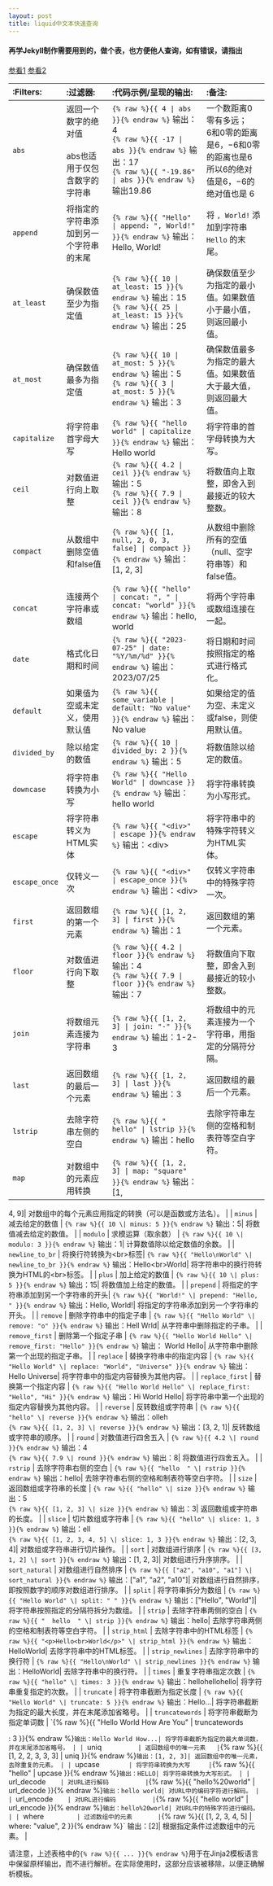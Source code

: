 ```yaml
---
layout: post
title: liquid中文本快速查询
---
```


#### 再学Jekyll制作需要用到的，做个表，也方便他人查询，如有错误，请指出

[参看1](https://www.fabriziomusacchio.com/blog/2021-08-12-Liquid_Cheat_Sheet/)
[参看2](https://shopify.github.io/liquid/)



| :Filters:         | :过滤器:               | :代码示例/呈现的输出:          | :备注:                                                                                       |
| :---------------- | :----------------------- |:--------------------------------- |:---------------------------------------------------- |
|  `abs`            | 返回一个数字的绝对值<br><br>abs也适用于仅包含数字的字符串<br> |`{% raw %}{{ 4 \| abs }}{% endraw %}` 输出：4<br>`{% raw %}{{ -17 \| abs }}{% endraw %}` 输出：17<br>`{% raw %}{{ "-19.86" \| abs }}{% endraw %}` 输出19.86|一个数距离0零有多远；<br>6和0零的距离是6，−6和0零的距离也是6<br>所以6的绝对值是6，−6的绝对值也是 6|
|  `append`         |将指定的字符串添加到另一个字符串的末尾|`{% raw %}{{ "Hello" \| append: ", World!" }}{% endraw %}` 输出：Hello, World!| 将 `, World!` 添加到字符串 `Hello` 的末尾。  |
|  `at_least`       | 确保数值至少为指定值   |`{% raw %}{{ 10 \| at_least: 15 }}{% endraw %}` 输出：15<br>`{% raw %}{{ 25 \| at_least: 15 }}{% endraw %}` 输出：25| 确保数值至少为指定的最小值。如果数值小于最小值，则返回最小值。 |
|  `at_most`        | 确保数值最多为指定值   |`{% raw %}{{ 10 \| at_most: 5 }}{% endraw %}` 输出：5<br>`{% raw %}{{ 3 \| at_most: 5 }}{% endraw %}` 输出：3| 确保数值最多为指定的最大值。如果数值大于最大值，则返回最大值。 |
|  `capitalize`     | 将字符串首字母大写     |`{% raw %}{{ "hello world" \| capitalize }}{% endraw %}` 输出：Hello world| 将字符串的首字母转换为大写。 |
|  `ceil`           | 对数值进行向上取整     |`{% raw %}{{ 4.2 \| ceil }}{% endraw %}` 输出：5<br>`{% raw %}{{ 7.9 \| ceil }}{% endraw %}` 输出：8| 将数值向上取整，即舍入到最接近的较大整数。 |
|  `compact`        | 从数组中删除空值和false值 | `{% raw %}{{ [1, null, 2, 0, 3, false] \| compact }}{% endraw %}` 输出：[1, 2, 3]| 从数组中删除所有的空值（null、空字符串等）和false值。 |
|  `concat`         | 连接两个字符串或数组   | `{% raw %}{{ "hello" \| concat: ", " \| concat: "world" }}{% endraw %}` 输出：hello, world| 将两个字符串或数组连接在一起。 |
|  `date`           | 格式化日期和时间       | `{% raw %}{{ "2023-07-25" \| date: "%Y/%m/%d" }}{% endraw %}` 输出：2023/07/25| 将日期和时间按照指定的格式进行格式化。 |
|  `default`        | 如果值为空或未定义，使用默认值 | `{% raw %}{{ some_variable \| default: "No value" }}{% endraw %}` 输出：No value| 如果给定的值为空、未定义或false，则使用默认值。 |
|  `divided_by`     | 除以给定的数值         | `{% raw %}{{ 10 \| divided_by: 2 }}{% endraw %}` 输出：5| 将数值除以给定的数值。 |
|  `downcase`       | 将字符串转换为小写     | `{% raw %}{{ "Hello World" \| downcase }}{% endraw %}` 输出：hello world| 将字符串转换为小写形式。 |
|  `escape`         | 将字符串转义为HTML实体 | `{% raw %}{{ "<div>" \| escape }}{% endraw %}` 输出：&lt;div&gt;| 将字符串中的特殊字符转义为HTML实体。 |
|  `escape_once`    | 仅转义一次             | `{% raw %}{{ "<div>" \| escape_once }}{% endraw %}` 输出：&lt;div&gt;| 仅转义字符串中的特殊字符一次。 |
|  `first`          | 返回数组的第一个元素   | `{% raw %}{{ [1, 2, 3] \| first }}{% endraw %}` 输出：1| 返回数组的第一个元素。 |
|  `floor`          | 对数值进行向下取整     | `{% raw %}{{ 4.2 \| floor }}{% endraw %}` 输出：4<br>`{% raw %}{{ 7.9 \| floor }}{% endraw %}` 输出：7| 将数值向下取整，即舍入到最接近的较小整数。 |
|  `join`           | 将数组元素连接为字符串 | `{% raw %}{{ [1, 2, 3] \| join: "-" }}{% endraw %}` 输出：1-2-3| 将数组中的元素连接为一个字符串，用指定的分隔符分隔。 |
|  `last`           | 返回数组的最后一个元素 | `{% raw %}{{ [1, 2, 3] \| last }}{% endraw %}` 输出：3| 返回数组的最后一个元素。 |
|  `lstrip`         | 去除字符串左侧的空白   | `{% raw %}{{ "  hello" \| lstrip }}{% endraw %}` 输出：hello| 去除字符串左侧的空格和制表符等空白字符。 |
|  `map`            | 对数组中的元素应用转换 | `{% raw %}{{ [1, 2, 3] \| map: "square" }}{% endraw %}` 输出：[1,

 4, 9]| 对数组中的每个元素应用指定的转换（可以是函数或方法名）。 |
|  `minus`          | 减去给定的数值         | `{% raw %}{{ 10 \| minus: 5 }}{% endraw %}` 输出：5| 将数值减去给定的数值。 |
|  `modulo`         | 求模运算（取余数）     | `{% raw %}{{ 10 \| modulo: 3 }}{% endraw %}` 输出：1| 计算数值除以给定数值的余数。 |
|  `newline_to_br`  | 将换行符转换为&lt;br&gt;标签| `{% raw %}{{ "Hello\nWorld" \| newline_to_br }}{% endraw %}` 输出：Hello&lt;br&gt;World| 将字符串中的换行符转换为HTML的&lt;br&gt;标签。 |
|  `plus`           | 加上给定的数值         | `{% raw %}{{ 10 \| plus: 5 }}{% endraw %}` 输出：15| 将数值加上给定的数值。 |
|  `prepend`        | 将指定的字符串添加到另一个字符串的开头| `{% raw %}{{ "World!" \| prepend: "Hello, " }}{% endraw %}` 输出：Hello, World!| 将指定的字符串添加到另一个字符串的开头。 |
|  `remove`         | 删除字符串中的指定子串 | `{% raw %}{{ "Hello World" \| remove: "o" }}{% endraw %}` 输出：Hell Wrld| 从字符串中删除指定的子串。 |
|  `remove_first`   | 删除第一个指定子串     | `{% raw %}{{ "Hello World Hello" \| remove_first: "Hello" }}{% endraw %}` 输出： World Hello| 从字符串中删除第一个出现的指定子串。 |
|  `replace`        | 替换字符串中的指定内容 | `{% raw %}{{ "Hello World" \| replace: "World", "Universe" }}{% endraw %}` 输出：Hello Universe| 将字符串中的指定内容替换为其他内容。 |
|  `replace_first`  | 替换第一个指定内容     | `{% raw %}{{ "Hello World Hello" \| replace_first: "Hello", "Hi" }}{% endraw %}` 输出：Hi World Hello| 将字符串中第一个出现的指定内容替换为其他内容。 |
|  `reverse`        | 反转数组或字符串       | `{% raw %}{{ "hello" \| reverse }}{% endraw %}` 输出：olleh<br>`{% raw %}{{ [1, 2, 3] \| reverse }}{% endraw %}` 输出：[3, 2, 1]| 反转数组或字符串的顺序。 |
|  `round`          | 对数值进行四舍五入     | `{% raw %}{{ 4.2 \| round }}{% endraw %}` 输出：4<br>`{% raw %}{{ 7.9 \| round }}{% endraw %}` 输出：8| 将数值进行四舍五入。 |
|  `rstrip`         | 去除字符串右侧的空白   | `{% raw %}{{ "hello  " \| rstrip }}{% endraw %}` 输出：hello| 去除字符串右侧的空格和制表符等空白字符。 |
|  `size`           | 返回数组或字符串的长度 | `{% raw %}{{ "hello" \| size }}{% endraw %}` 输出：5<br>`{% raw %}{{ [1, 2, 3] \| size }}{% endraw %}` 输出：3| 返回数组或字符串的长度。 |
|  `slice`          | 切片数组或字符串       | `{% raw %}{{ "hello" \| slice: 1, 3 }}{% endraw %}` 输出：ell<br>`{% raw %}{{ [1, 2, 3, 4, 5] \| slice: 1, 3 }}{% endraw %}` 输出：[2, 3, 4]| 对数组或字符串进行切片操作。 |
|  `sort`           | 对数组进行排序         | `{% raw %}{{ [3, 1, 2] \| sort }}{% endraw %}` 输出：[1, 2, 3]| 对数组进行升序排序。 |
|  `sort_natural`   | 对数组进行自然排序     | `{% raw %}{{ ["a2", "a10", "a1"] \| sort_natural }}{% endraw %}` 输出：["a1", "a2", "a10"]| 对数组进行自然排序，即按照数字的顺序对数组进行排序。 |
|  `split`          | 将字符串拆分为数组     | `{% raw %}{{ "Hello World" \| split: " " }}{% endraw %}` 输出：["Hello", "World"]| 将字符串按照指定的分隔符拆分为数组。 |
|  `strip`          | 去除字符串两侧的空白   | `{% raw %}{{ "  hello  " \| strip }}{% endraw %}` 输出：hello| 去除字符串两侧的空格和制表符等空白字符。 |
|  `strip_html`     | 去除字符串中的HTML标签 | `{% raw %}{{ "<p>Hello<br>World</p>" \| strip_html }}{% endraw %}` 输出：HelloWorld| 去除字符串中的HTML标签。 |
|  `strip_newlines` | 去除字符串中的换行符   | `{% raw %}{{ "Hello\nWorld" \| strip_newlines }}{% endraw %}` 输出：HelloWorld| 去除字符串中的换行符。 |
|  `times`          | 重复字符串指定次数     | `{% raw %}{{ "hello" \| times: 3 }}{% endraw %}` 输出：hellohellohello| 将字符串重复指定的次数。 |
|  `truncate`       | 将字符串截断为指定长度 | `{% raw %}{{ "Hello World" \| truncate: 5 }}{% endraw %}` 输出：Hello...| 将字符串截断为指定的最大长度，并在末尾添加省略号。 |
|  `truncatewords`  | 将字符串截断为指定单词数 | `{% raw %}{{ "Hello World How Are You" \| truncatewords

: 3 }}{% endraw %}` 输出：Hello World How...| 将字符串截断为指定的最大单词数，并在末尾添加省略号。 |
|  `uniq`           | 返回数组中的唯一元素   | `{% raw %}{{ [1, 2, 2, 3, 3, 3] \| uniq }}{% endraw %}` 输出：[1, 2, 3]| 返回数组中的唯一元素，去除重复的元素。 |
|  `upcase`         | 将字符串转换为大写     | `{% raw %}{{ "hello" \| upcase }}{% endraw %}` 输出：HELLO| 将字符串转换为大写形式。 |
|  `url_decode`     | 对URL进行解码          | `{% raw %}{{ "hello%20world" \| url_decode }}{% endraw %}` 输出：hello world| 对URL中的编码字符进行解码。 |
|  `url_encode`     | 对URL进行编码          | `{% raw %}{{ "hello world" \| url_encode }}{% endraw %}` 输出：hello%20world| 对URL中的特殊字符进行编码。 |
|  `where`          | 过滤数组中的元素       | `{% raw %}{{ [1, 2, 3, 4, 5] \| where: "value", 2 }}{% endraw %}` 输出：[2]| 根据指定条件过滤数组中的元素。 |

请注意，上述表格中的`{% raw %}{{ ... }}{% endraw %}`用于在Jinja2模板语言中保留原样输出，而不进行解析。在实际使用时，这部分应该被移除，以便正确解析模板。
